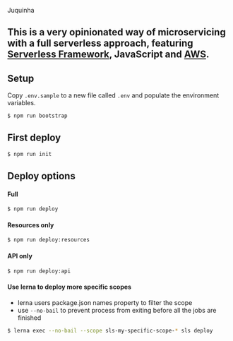 Juquinha
## This is a **very opinionated way** of microservicing with a full serverless approach, featuring [Serverless Framework](https://github.com/serverless/serverless), JavaScript and [AWS](https://aws.amazon.com/).

## Setup
Copy `.env.sample` to a new file called `.env` and populate the environment variables.
```bash
$ npm run bootstrap
```

## First deploy
```bash
$ npm run init
```

## Deploy options
#### Full
```bash
$ npm run deploy
```

#### Resources only
```bash
$ npm run deploy:resources
```

#### API only
```bash
$ npm run deploy:api
```

#### Use lerna to deploy more specific scopes
* lerna users package.json names property to filter the scope
* use `--no-bail` to prevent process from exiting before all the jobs are finished
```bash
$ lerna exec --no-bail --scope sls-my-specific-scope-* sls deploy
```

